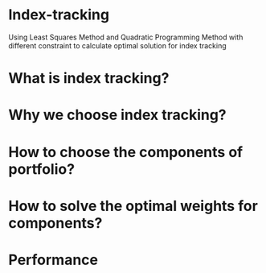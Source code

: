 # Index-tracking
Using Least Squares Method and Quadratic Programming Method with different constraint to calculate optimal solution for index tracking

# What is index tracking?
# Why we choose index tracking?
# How to choose the components of portfolio?
# How to solve the optimal weights for components?
# Performance
